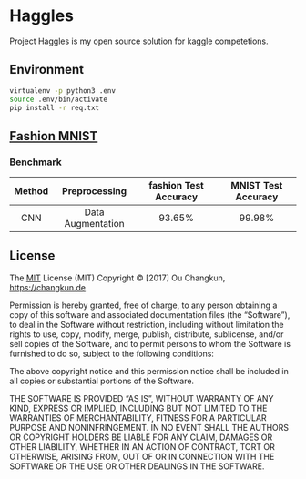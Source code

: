 # Haggles

Project Haggles is my open source solution for kaggle competetions.

## Environment

```bash
virtualenv -p python3 .env
source .env/bin/activate
pip install -r req.txt
```

## [Fashion MNIST](https://www.kaggle.com/zalando-research/fashionmnist)

### Benchmark

| Method |   Preprocessing   | fashion Test Accuracy | MNIST Test Accuracy |
| :----: | :---------------: | :------------------: | :-----------------: |
|  CNN   | Data Augmentation |        93.65%        |       99.98%        |


## License

The [MIT](LICENSE) License (MIT) Copyright © [2017] Ou Changkun, https://changkun.de

Permission is hereby granted, free of charge, to any person obtaining a copy of this software and associated documentation files (the “Software”), to deal in the Software without restriction, including without limitation the rights to use, copy, modify, merge, publish, distribute, sublicense, and/or sell copies of the Software, and to permit persons to whom the Software is furnished to do so, subject to the following conditions:

The above copyright notice and this permission notice shall be included in all copies or substantial portions of the Software.

THE SOFTWARE IS PROVIDED “AS IS”, WITHOUT WARRANTY OF ANY KIND, EXPRESS OR IMPLIED, INCLUDING BUT NOT LIMITED TO THE WARRANTIES OF MERCHANTABILITY, FITNESS FOR A PARTICULAR PURPOSE AND NONINFRINGEMENT. IN NO EVENT SHALL THE AUTHORS OR COPYRIGHT HOLDERS BE LIABLE FOR ANY CLAIM, DAMAGES OR OTHER LIABILITY, WHETHER IN AN ACTION OF CONTRACT, TORT OR OTHERWISE, ARISING FROM, OUT OF OR IN CONNECTION WITH THE SOFTWARE OR THE USE OR OTHER DEALINGS IN THE SOFTWARE.